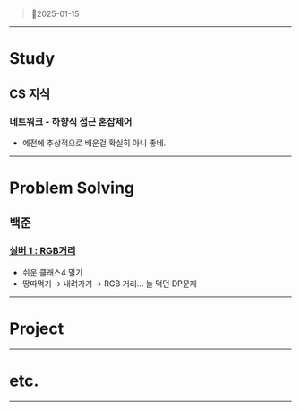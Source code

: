 > 🧅2025-01-15
> 

---

# Study

## CS 지식

### 네트워크 - 하향식 접근 혼잡제어

- 예전에 추상적으로 배운걸 확실히 아니 좋네.

---

# Problem Solving

## 백준

### [실버 1 : RGB거리](https://www.acmicpc.net/problem/1149)

- 쉬운 클래스4 밀기
- 땅따먹기 → 내려가기 → RGB 거리… 늘 먹던 DP문제

---

# Project

---

# etc.

---
